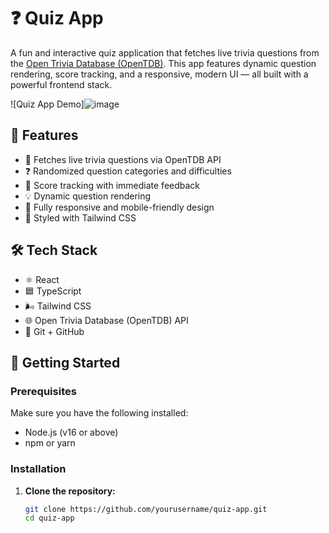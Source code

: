 # ❓ Quiz App

A fun and interactive quiz application that fetches live trivia questions from the [Open Trivia Database (OpenTDB)](https://opentdb.com/). This app features dynamic question rendering, score tracking, and a responsive, modern UI — all built with a powerful frontend stack.

![Quiz App Demo]![image](https://github.com/user-attachments/assets/e8825842-ef7d-4813-89d3-d4c2d3243dc9)


## 🎯 Features

- 📡 Fetches live trivia questions via OpenTDB API
- ❓ Randomized question categories and difficulties
- 🧠 Score tracking with immediate feedback
- 💡 Dynamic question rendering
- 📱 Fully responsive and mobile-friendly design
- 💅 Styled with Tailwind CSS

## 🛠 Tech Stack

- ⚛️ React
- 🟦 TypeScript
- 🌬 Tailwind CSS
- 🌐 Open Trivia Database (OpenTDB) API
- 🐙 Git + GitHub

## 🚀 Getting Started

### Prerequisites

Make sure you have the following installed:

- Node.js (v16 or above)
- npm or yarn

### Installation

1. **Clone the repository:**

   ```bash
   git clone https://github.com/yourusername/quiz-app.git
   cd quiz-app
